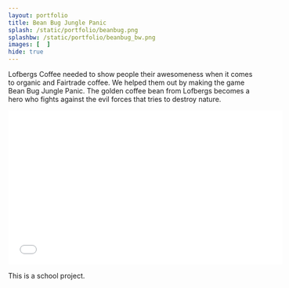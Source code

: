 ```yaml
---
layout: portfolio
title: Bean Bug Jungle Panic
splash: /static/portfolio/beanbug.png
splashbw: /static/portfolio/beanbug_bw.png
images: [  ]
hide: true
---
```


Lofbergs Coffee needed to show people their awesomeness when it comes to organic and Fairtrade coffee. We helped them out by making the game Bean Bug Jungle Panic. The golden coffee bean from Lofbergs becomes a hero who fights against the evil forces that tries to destroy nature. 


<iframe width="560" height="315" src="//www.youtube.com/embed/IQRuH2V-BZM" frameborder="0" allowfullscreen></iframe>


This is a school project.
